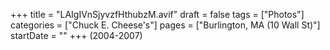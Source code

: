 +++
title = "LAIgIVnSjyvzfHthubzM.avif"
draft = false
tags = ["Photos"]
categories = ["Chuck E. Cheese's"]
pages = ["Burlington, MA (10 Wall St)"]
startDate = ""
+++
(2004-2007)
